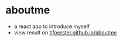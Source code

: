 # aboutme

* a react app to introduce myself
* view result on [tjfoerster.github.io/aboutme](https://tjfoerster.github.io/aboutme)
